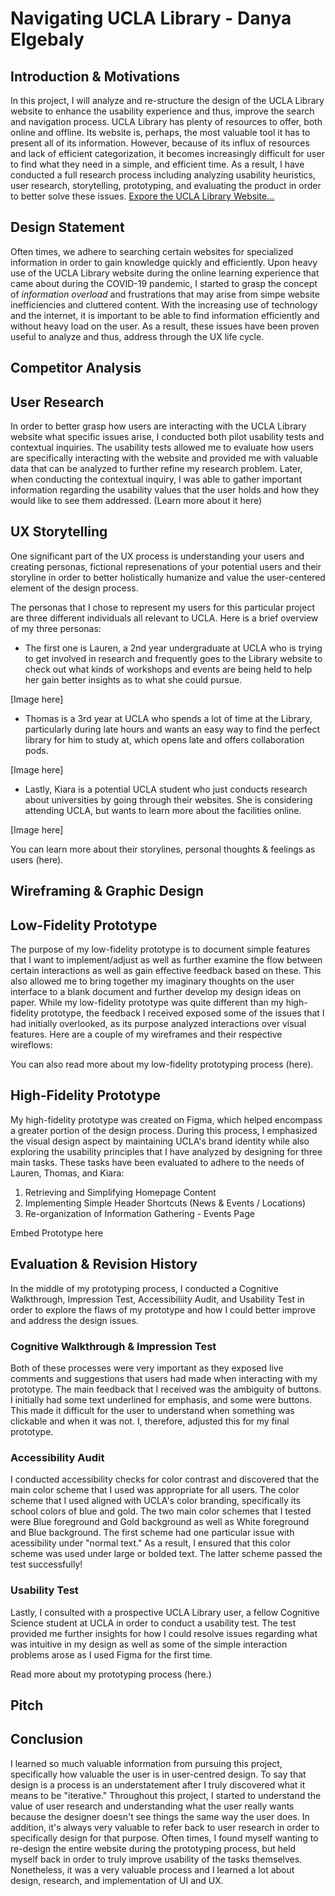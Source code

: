 # Navigating UCLA Library - Danya Elgebaly

## Introduction & Motivations
In this project, I will analyze and re-structure the design of the UCLA Library website to enhance the usability experience and thus, improve the search and navigation process. UCLA Library has plenty of resources to offer, both online and offline. Its website is, perhaps, the most valuable tool it has to present all of its information. However, because of its influx of resources and lack of efficient categorization, it becomes increasingly difficult for user to find what they need in a simple, and efficient time. As a result, I have conducted a full research process including analyzing usability heuristics, user research, storytelling, prototyping, and evaluating the product in order to better solve these issues. [Expore the UCLA Library Website...](http://library.ucla.edu/)


## Design Statement
Often times, we adhere to searching certain websites for specialized information in order to gain knowledge quickly and efficiently. Upon heavy use of the UCLA Library website during the online learning experience that came about during the COVID-19 pandemic, I started to grasp the concept of _information overload_ and frustrations that may arise from simpe website inefficiencies and cluttered content. With the increasing use of technology and the internet, it is important to be able to find information efficiently and without heavy load on the user. As a result, these issues have been proven useful to analyze and thus, address through the UX life cycle. 


## Competitor Analysis


## User Research
In order to better grasp how users are interacting with the UCLA Library website what specific issues arise, I conducted both pilot usability tests and contextual inquiries. The usability tests allowed me to evaluate how users are specifically interacting with the website and provided me with valuable data that can be analyzed to further refine my research problem. Later, when conducting the contextual inquiry, I was able to gather important information regarding the usability values that the user holds and how they would like to see them addressed. (Learn more about it here) 

## UX Storytelling
One significant part of the UX process is understanding your users and creating personas, fictional represenations of your potential users and their storyline in order to better holistically humanize and value the user-centered element of the design process. 

The personas that I chose to represent my users for this particular project are three different individuals all relevant to UCLA. Here is a brief overview of my three personas: 

- The first one is Lauren, a 2nd year undergraduate at UCLA who is trying to get involved in research and frequently goes to the Library website to check out what kinds of workshops and events are being held to help her gain better insights as to what she could pursue. 

[Image here]

- Thomas is a 3rd year at UCLA who spends a lot of time at the Library, particularly during late hours and wants an easy way to find the perfect library for him to study at, which opens late and offers collaboration pods. 

[Image here]


- Lastly, Kiara is a potential UCLA student who just conducts research about universities by going through their websites. She is considering attending UCLA, but wants to learn more about the facilities online.

[Image here]

You can learn more about their storylines, personal thoughts & feelings as users (here). 

## Wireframing & Graphic Design

## Low-Fidelity Prototype
The purpose of my low-fidelity prototype is to document simple features that I want to implement/adjust as well as further examine the flow between certain interactions as well as gain effective feedback based on these. This also allowed me to bring together my imaginary thoughts on the user interface to a blank document and further develop my design ideas on paper. While my low-fidelity prototype was quite different than my high-fidelity prototype, the feedback I received exposed some of the issues that I had initially overlooked, as its purpose analyzed interactions over visual features. Here are a couple of my wireframes and their respective wireflows:

You can also read more about my low-fidelity prototyping process (here). 

## High-Fidelity Prototype
My high-fidelity prototype was created on Figma, which helped encompass a greater portion of the design process. During this process, I emphasized the visual design aspect by maintaining UCLA's brand identity while also exploring the usability principles that I have analyzed by designing for three main tasks. These tasks have been evaluated to adhere to the needs of Lauren, Thomas, and Kiara:
1) Retrieving and Simplifying Homepage Content
2) Implementing Simple Header Shortcuts (News & Events / Locations)
3) Re-organization of Information Gathering - Events Page

Embed Prototype here

## Evaluation & Revision History
In the middle of my prototyping process, I conducted a Cognitive Walkthrough, Impression Test, Accessibiliity Audit, and Usability Test in order to explore the flaws of my prototype and how I could better improve and address the design issues. 

### Cognitive Walkthrough & Impression Test
Both of these processes were very important as they exposed live comments and suggestions that users had made when interacting with my prototype. The main feedback that I received was the ambiguity of buttons. I initially had some text underlined for emphasis, and some were buttons. This made it difficult for the user to understand when something was clickable and when it was not. I, therefore, adjusted this for my final prototype. 

### Accessibility Audit
I conducted accessibility checks for color contrast and discovered that the main color scheme that I used was appropriate for all users. The color scheme that I used aligned with UCLA's color branding, specifically its school colors of blue and gold.  The two main color schemes that I tested were Blue foreground and Gold background as well as White foreground and Blue background. The first scheme had one particular issue with acessibility under "normal text." As a result, I ensured that this color scheme was used under large or bolded text. The latter scheme passed the test successfully!

### Usability Test
Lastly, I consulted with a prospective UCLA Library user, a fellow Cognitive Science student at UCLA in order to conduct a usability test. The test provided me further insights for how I could resolve issues regarding what was intuitive in my design as well as some of the simple interaction problems arose as I used Figma for the first time. 

Read more about my prototyping process (here.)

## Pitch

## Conclusion
I learned so much valuable information from pursuing this project, specifically how valuable the user is in user-centred design. To say that design is a process is an understatement after I truly discovered what it means to be "iterative." Throughout this project, I started to understand the value of user research and understanding what the user really wants because the designer doesn't see things the same way the user does. In addition, it's always very valuable to refer back to user research in order to specifically design for that purpose. Often times, I found myself wanting to re-design the entire website during the prototyping process, but held myself back in order to truly improve usability of the tasks themselves. Nonetheless, it was a very valuable process and I learned a lot about design, research, and implementation of UI and UX. 
